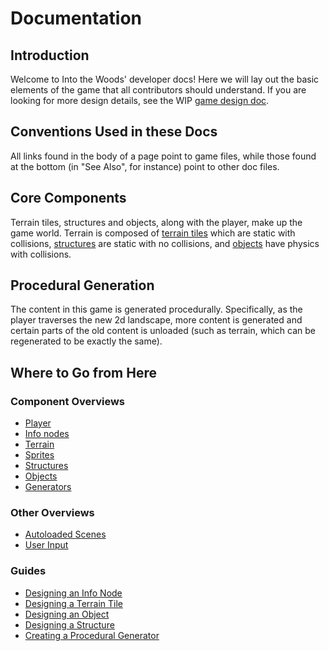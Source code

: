 # Documentation

## Introduction

Welcome to Into the Woods' developer docs! Here we will lay out the basic elements of the game that all contributors should understand. If you are looking for more design details, see the WIP [game design doc].

## Conventions Used in these Docs

All links found in the body of a page point to game files, while those found at the bottom (in "See Also", for instance) point to other doc files.

## Core Components

Terrain tiles, structures and objects, along with the player, make up the game world. Terrain is composed of [terrain tiles][terrain] which are static with collisions, [structures] are static with no collisions, and [objects] have physics with collisions.

## Procedural Generation

The content in this game is generated procedurally. Specifically, as the player traverses the new 2d landscape, more content is generated and certain parts of the old content is unloaded (such as terrain, which can be regenerated to be exactly the same).

## Where to Go from Here

### Component Overviews

- [Player]
- [Info nodes]
- [Terrain]
- [Sprites]
- [Structures]
- [Objects]
- [Generators]

### Other Overviews
- [Autoloaded Scenes]
- [User Input]

### Guides

- [Designing an Info Node]
- [Designing a Terrain Tile]
- [Designing an Object]
- [Designing a Structure]
- [Creating a Procedural Generator]

[game design doc]: /DESIGN.md

[player]: overview/world/player
[info nodes]: overview/world/info
[terrain]: overview/world/terrain
[sprites]: overview/world/sprite
[structures]: overview/world/structure
[objects]: overview/world/object
[generators]: overview/world/generator

[autoloaded scenes]: overview/autoloads.md
[user input]: overview/input.md

[designing an info node]: guides/create-info.md
[designing a terrain tile]: guides/design-terrain-tile.md
[designing an object]: guides/design-object.md
[designing a structure]: guides/design-structure.md
[creating a procedural generator]: guides/create-generator.md
